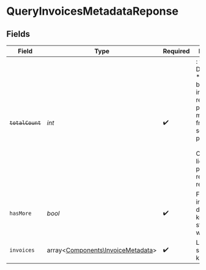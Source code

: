 # QueryInvoicesMetadataReponse


## Fields

| Field                                                                                                                                                                         | Type                                                                                                                                                                          | Required                                                                                                                                                                      | Description                                                                                                                                                                   |
| ----------------------------------------------------------------------------------------------------------------------------------------------------------------------------- | ----------------------------------------------------------------------------------------------------------------------------------------------------------------------------- | ----------------------------------------------------------------------------------------------------------------------------------------------------------------------------- | ----------------------------------------------------------------------------------------------------------------------------------------------------------------------------- |
| ~~`totalCount`~~                                                                                                                                                              | *int*                                                                                                                                                                         | :heavy_check_mark:                                                                                                                                                            | : warning: ** DEPRECATED **: This will be removed in a future release, please migrate away from it as soon as possible.<br/><br/>Całkowita liczba pasujących rekordów w repozytorium. |
| `hasMore`                                                                                                                                                                     | *bool*                                                                                                                                                                        | :heavy_check_mark:                                                                                                                                                            | Flaga informująca o dostępności kolejnej strony wyników.                                                                                                                      |
| `invoices`                                                                                                                                                                    | array<[Components\InvoiceMetadata](../../Models/Components/InvoiceMetadata.md)>                                                                                               | :heavy_check_mark:                                                                                                                                                            | Lista faktur spełniających kryteria.                                                                                                                                          |
